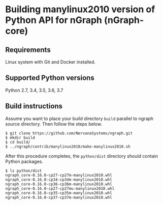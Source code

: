 # Building manylinux2010 version of Python API for nGraph (nGraph-core)

## Requirements

Linux system with Git and Docker installed.

## Supported Python versions

Python 2.7, 3.4, 3.5, 3.6, 3.7

## Build instructions

Assume you want to place your build directory `build` parallel to ngraph source directory.
Then follow the steps below.

    $ git clone https://github.com/NervanaSystems/ngraph.git
    $ mkdir build
    $ cd build/
    $ ../ngraph/contrib/manylinux2010/make-manylinux2010.sh

After this procedure completes, the `python/dist` directory should contain Python packages.

    $ ls python/dist
    ngraph_core-0.16.0-cp27-cp27m-manylinux2010.whl
    ngraph_core-0.16.0-cp34-cp34m-manylinux2010.whl
    ngraph_core-0.16.0-cp36-cp36m-manylinux2010.whl
    ngraph_core-0.16.0-cp27-cp27mu-manylinux2010.whl
    ngraph_core-0.16.0-cp35-cp35m-manylinux2010.whl
    ngraph_core-0.16.0-cp37-cp37m-manylinux2010.whl
